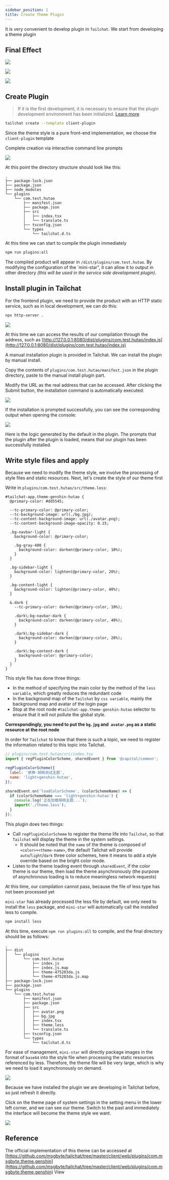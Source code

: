 ```yaml
---
sidebar_position: 1
title: Create Theme Plugin
---
```


It is very convenient to develop plugin in `Tailchat`. We start from developing a theme plugin

## Final Effect

![](/img/tutorial/plugin/2.png)

![](/img/tutorial/plugin/3.png)

![](/img/tutorial/plugin/4.png)

## Create Plugin

> If it is the first development, it is necessary to ensure that the plugin development environment has been initialized. [Learn more](./init-env.md)


```bash
tailchat create --template client-plugin 
```

Since the theme style is a pure front-end implementation, we choose the `client-plugin` template

Complete creation via interactive command line prompts

![](/img/tutorial/plugin/5.png)

At this point the directory structure should look like this:
```
.
├── package-lock.json
├── package.json
├── node_modules
└── plugins
    └── com.test.hutao
        ├── manifest.json
        ├── package.json
        ├── src
        │   ├── index.tsx
        │   └── translate.ts
        ├── tsconfig.json
        └── types
            └── tailchat.d.ts
```

At this time we can start to compile the plugin immediately

```bash
npm run plugins:all
```

The compiled product will appear in `/dist/plugins/com.test.hutao`. By modifying the configuration of the `mini-star", it can allow it to output in other directory *(this will be used in the service side development plugin)*.

## Install plugin in Tailchat

For the frontend plugin, we need to provide the product with an HTTP static service, such as in local development, we can do this:

```bash
npx http-server .
```

![](/img/tutorial/plugin/6.png)

At this time we can access the results of our compilation through the address, such as [http://127.0.0.1:8080/dist/plugins/com.test.hutao/index.js](http://127.0.0.1:8080/dist/plugins/com.test.hutao/index.js)


A manual installation plugin is provided in Tailchat. We can install the plugin by manual install.

Copy the contents of `plugins/com.test.hutao/manifest.json` in the plugin directory, paste to the manual install plugin part.

Modify the URL as the real address that can be accessed. After clicking the Submit button, the installation command is automatically executed:

![](/img/tutorial/plugin/7.png)

If the installation is prompted successfully, you can see the corresponding output when opening the console:

![](/img/tutorial/plugin/8.png)

Here is the logic generated by the default in the plugin. The prompts that the plugin after the plugin is loaded, means that our plugin has been successfully installed.

## Write style files and apply

Because we need to modify the theme style, we involve the processing of style files and static resources. Next, let's create the style of our theme first

Write in `plugins/com.test.hutao/src/theme.less`:

```less
#tailchat-app.theme-genshin-hutao {
  @primary-color: #dd5545;

  --tc-primary-color: @primary-color;
  --tc-background-image: url(./bg.jpg);
  --tc-content-background-image: url(./avatar.png);
  --tc-content-background-image-opacity: 0.15;

  .bg-navbar-light {
    background-color: @primary-color;

    .bg-gray-400 {
      background-color: darken(@primary-color, 10%);
    }
  }

  .bg-sidebar-light {
    background-color: lighten(@primary-color, 20%);
  }

  .bg-content-light {
    background-color: lighten(@primary-color, 40%);
  }

  &.dark {
    --tc-primary-color: darken(@primary-color, 10%);

    .dark\:bg-navbar-dark {
      background-color: darken(@primary-color, 40%);
    }

    .dark\:bg-sidebar-dark {
      background-color: darken(@primary-color, 20%);
    }

    .dark\:bg-content-dark {
      background-color: @primary-color;
    }
  }
}
```

This style file has done three things:

- In the method of specifying the main color by the method of the `less variable`, which greatly reduces the redundant code
- In the background map of the `Tailchat` by `css variable`, mainly the background map and avatar of the login page
- Stop at the root node `#tailchat-app.theme-genshin-hutao` selector to ensure that it will not pollute the global style.

**Correspondingly, you need to put the `bg.jpg` and` avatar.png` as a static resource at the root node**

In order for `Tailchat` to know that there is such a topic, we need to register the information related to this topic into Tailchat.

```js
// plugins/com.test.hutao/src/index.tsx
import { regPluginColorScheme, sharedEvent } from '@capital/common';

regPluginColorScheme({
  label: '原神-胡桃测试主题',
  name: 'light+genshin-hutao',
});

sharedEvent.on('loadColorScheme', (colorSchemeName) => {
  if (colorSchemeName === 'light+genshin-hutao') {
    console.log('正在加载胡桃主题...');
    import('./theme.less');
  }
});
```

This plugin does two things:
- Call `regPluginColorScheme` to register the theme life into `Tailchat`, so that `Tailchat` will display the theme in the system settings.
  - It should be noted that the `name` of the theme is composed of `<color>+<theme-name>`, the default Tailchat will provide `auto`/`light`/`dark` three color schemes, here it means to add a style override based on the bright color mode.
- Listen to the theme loading event through `sharedEvent`, if the color theme is our theme, then load the theme asynchronously (the purpose of asynchronous loading is to reduce meaningless network requests)

At this time, our compilation cannot pass, because the file of less type has not been processed yet

`mini-star` has already processed the less file by default, we only need to install the `less` package, and `mini-star` will automatically call the installed less to compile.

```bash
npm install less
```

At this time, execute `npm run plugins:all` to compile, and the final directory should be as follows:

```
.
├── dist
│   └── plugins
│       └── com.test.hutao
│           ├── index.js
│           ├── index.js.map
│           ├── theme-475203da.js
│           └── theme-475203da.js.map
├── package-lock.json
├── package.json
└── plugins
    └── com.test.hutao
        ├── manifest.json
        ├── package.json
        ├── src
        │   ├── avatar.png
        │   ├── bg.jpg
        │   ├── index.tsx
        │   ├── theme.less
        │   └── translate.ts
        ├── tsconfig.json
        └── types
            └── tailchat.d.ts
```

For ease of management, `mini-star` will directly package images in the format of `base64` into the style file when processing the static resources referenced by less. Therefore, the theme file will be very large, which is why we need to load it asynchronously on demand.

![](/img/tutorial/plugin/9.png)

Because we have installed the plugin we are developing in Tailchat before, so just refresh it directly.

Click on the theme page of system settings in the setting menu in the lower left corner, and we can see our theme. Switch to the past and immediately the interface will become the theme style we want.

![](/img/tutorial/plugin/10.png)

## Reference

The official implementation of this theme can be accessed at [https://github.com/msgbyte/tailchat/tree/master/client/web/plugins/com.msgbyte.theme.genshin](https://github.com/msgbyte/tailchat/tree/master/client/web/plugins/com.msgbyte.theme.genshin) View
